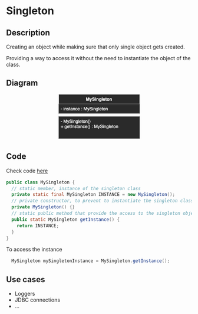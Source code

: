 # Singleton

## Description
Creating an object while making sure that only single object gets created.

Providing a way to access it without the need to instantiate the object of the class.

## Diagram
<p align="center">
  <img src="diagrams/singleton.png">
</p>

## Code
Check code [here](../src/main/java/com/devt/patterns/singleton)

```java
public class MySingleton {
  // static member, instance of the singleton class
  private static final MySingleton INSTANCE = new MySingleton();  
  // private constructor, to prevent to instantiate the singleton class
  private MySingleton() {}
  // static public method that provide the access to the singleton object
  public static MySingleton getInstance() {
    return INSTANCE;
  }
}
```

To access the instance 
```java
  MySingleton mySingletonInstance = MySingleton.getInstance();
```

## Use cases
- Loggers 
- JDBC connections
- ...
